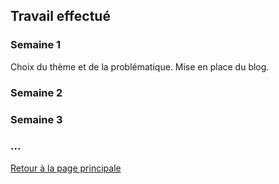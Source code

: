 ## Travail effectué 

### Semaine 1
Choix du thème et de la problématique. Mise en place du blog.
### Semaine 2
### Semaine 3
### ...

<a href="index.html"> Retour à la page principale </a>
